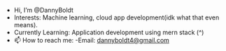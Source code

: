 - Hi, I’m @DannyBoldt
- Interests: Machine learning, cloud app development(idk what that even means).
- Currently Learning: Application development using mern stack (^)
- 📫 How to reach me:
    -Email: dannyboldt4@gmail.com

<!---
DannyBoldt/DannyBoldt is a ✨ special ✨ repository because its `README.md` (this file) appears on your GitHub profile.
You can click the Preview link to take a look at your changes.
--->

